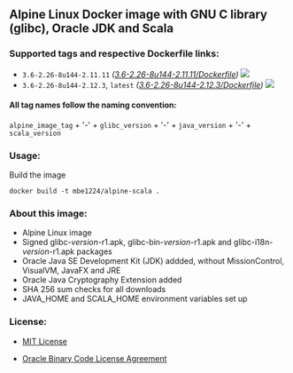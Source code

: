 ## Alpine Linux Docker image with GNU C library (glibc), Oracle JDK and Scala

### Supported tags and respective Dockerfile links:

* ```3.6-2.26-8u144-2.11.11``` _\([3.6-2.26-8u144-2.11.11/Dockerfile]\)_
[![](https://images.microbadger.com/badges/image/mbe1224/alpine-scala:3.6-2.26-8u144-2.11.11.svg)](https://microbadger.com/images/mbe1224/alpine-scala:3.6-2.26-8u144-2.11.11 "")
* ```3.6-2.26-8u144-2.12.3```, ```latest``` _\([3.6-2.26-8u144-2.12.3/Dockerfile]\)_
[![](https://images.microbadger.com/badges/image/mbe1224/alpine-scala:3.6-2.26-8u144-2.12.3.svg)](https://microbadger.com/images/mbe1224/alpine-scala:3.6-2.26-8u144-2.12.3 "")

#### All tag names follow the naming convention:

```alpine_image_tag``` + '-' + ```glibc_version``` + '-' + ```java_version``` + '-' + ```scala_version``` 

### Usage:

Build the image
```shell
docker build -t mbe1224/alpine-scala .
```

### About this image:

- Alpine Linux image
- Signed glibc-_version_-r1.apk, glibc-bin-_version_-r1.apk and glibc-i18n-_version_-r1.apk packages
- Oracle Java SE Development Kit (JDK) addded, without MissionControl, VisualVM, JavaFX and JRE
- Oracle Java Cryptography Extension added
- SHA 256 sum checks for all downloads
- JAVA\_HOME and SCALA\_HOME environment variables set up

### License:

* [MIT License]
* [Oracle Binary Code License Agreement]

   [3.6-2.26-8u144-2.11.11/Dockerfile]: <https://github.com/MihaiBogdanEugen/alpine-scala/blob/3.6-2.26-8u144-2.11.11/Dockerfile>
   [3.6-2.26-8u144-2.12.3/Dockerfile]: <https://github.com/MihaiBogdanEugen/alpine-scala/blob/.6-2.26-8u144-2.12.3/Dockerfile>
   [MIT License]: <https://raw.githubusercontent.com/MihaiBogdanEugen/alpine-scala/master/LICENSE>
   [Oracle Binary Code License Agreement]: <https://raw.githubusercontent.com/MihaiBogdanEugen/alpine-scala/master/Oracle_Binary_Code_License_Agreement%20for%20the%20Java%20SE%20Platform_Products_and_JavaFX>
